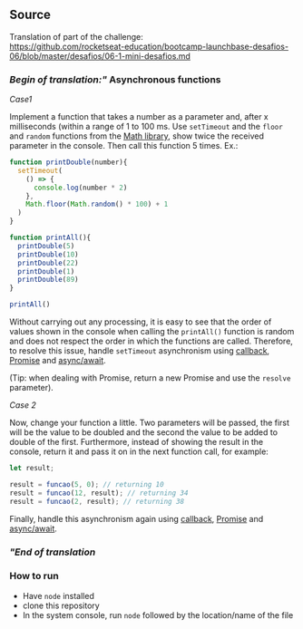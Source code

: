 ## Source

Translation of part of the challenge:  
https://github.com/rocketseat-education/bootcamp-launchbase-desafios-06/blob/master/desafios/06-1-mini-desafios.md

### ***Begin of translation:"*** Asynchronous functions

*Case1*  

Implement a function that takes a number as a parameter and, after x milliseconds (within a range of 1 to 100 ms. Use `setTimeout` and the `floor` and `random` functions from the [Math library](https://developer.mozilla.org/docs/Web/JavaScript/Reference/Global_Objects/Math), show twice the received parameter in the console. Then call this function 5 times. Ex.:

```js
function printDouble(number){
  setTimeout(
    () => {
      console.log(number * 2)
    }, 
    Math.floor(Math.random() * 100) + 1
  )
}

function printAll(){
  printDouble(5)
  printDouble(10)
  printDouble(22)
  printDouble(1)
  printDouble(89)
}

printAll()
```

Without carrying out any processing, it is easy to see that the order of values shown in the console when calling the `printAll()` function is random and does not respect the order in which the functions are called. Therefore, to resolve this issue, handle `setTimeout` asynchronism using [callback](https://developer.mozilla.org/docs/Glossary/Callback_function), [Promise](https://developer.mozilla.org/docs/Web/JavaScript/Reference/Global_Objects/Promise) and [async/await](https://developer.mozilla.org/docs/Web/JavaScript/Reference/Operators/await).

(Tip: when dealing with Promise, return a new Promise and use the `resolve` parameter).

*Case 2*  

Now, change your function a little. Two parameters will be passed, the first will be the value to be doubled and the second the value to be added to double of the first. Furthermore, instead of showing the result in the console, return it and pass it on in the next function call, for example:

```js
let result;

result = funcao(5, 0); // returning 10
result = funcao(12, result); // returning 34
result = funcao(2, result); // returning 38
```

Finally, handle this asynchronism again using [callback](https://developer.mozilla.org/docs/Glossary/Callback_function), [Promise](https://developer.mozilla.org/docs/Web/JavaScript/Reference/Global_Objects/Promise) and [async/await](https://developer.mozilla.org/docs/Web/JavaScript/Reference/Operators/await).

### ***"End of translation***

### How to run

* Have `node` installed
* clone this repository
* In the system console, run `node` followed by the location/name of the file
